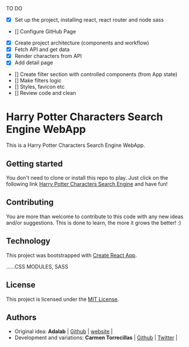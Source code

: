 TO DO

- [x] Set up the project, installing react, react router and node sass
- [] Configure GitHub Page
- [x] Create project architecture (components and workflow)
- [x] Fetch API and get data
- [x] Render characters from API
- [x] Add detail page
- [] Create filter section with controlled components (from App state)
- [] Make filters logic
- [] Styles, favicon etc
- [] Review code and clean

# Harry Potter Characters Search Engine WebApp

This is a Harry Potter Characters Search Engine WebApp.

## Getting started

You don't need to clone or install this repo to play. Just click on the following link [Harry Potter Characters Search Engine](#) and have fun!

## Contributing

You are more than welcome to contribute to this code with any new ideas and/or suggestions. This is done to learn, the more it grows the better! :)

## Technology

This project was bootstrapped with [Create React App](https://github.com/facebook/create-react-app).

......CSS MODULES, SASS

## License

This project is licensed under the [MIT License](https://en.wikipedia.org/wiki/MIT_License).

## Authors

- Original idea: **Adalab** | [Github](https://github.com/Adalab) | [website](http://adalab.es/) |
- Development and variations: **Carmen Torrecillas** | [Github](https://github.com/) | [Twitter](https://twitter.com/carmen_TM_) |
